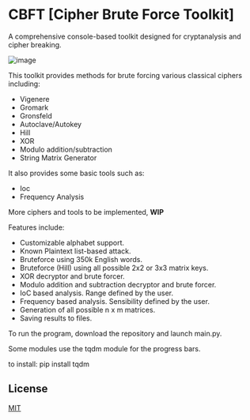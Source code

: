 # CBFT [Cipher Brute Force Toolkit]

A comprehensive console-based toolkit designed for cryptanalysis and cipher breaking.

![image](https://github.com/user-attachments/assets/27209098-d9f5-44da-b79d-671123d2d418)

This toolkit provides methods for brute forcing various classical ciphers including:
- Vigenere
- Gromark
- Gronsfeld
- Autoclave/Autokey
- Hill
- XOR
- Modulo addition/subtraction
- String Matrix Generator

It also provides some basic tools such as:
- Ioc
- Frequency Analysis

More ciphers and tools to be implemented, **WIP**

Features include:

- Customizable alphabet support.
- Known Plaintext list-based attack.
- Bruteforce using 350k English words.
- Bruteforce (Hill) using all possible 2x2 or 3x3 matrix keys.
- XOR decryptor and brute forcer.
- Modulo addition and subtraction decryptor and brute forcer.
- IoC based analysis. Range defined by the user.
- Frequency based analysis. Sensibility defined by the user.
- Generation of all possible n x m matrices.
- Saving results to files.

To run the program, download the repository and launch main.py.

Some modules use the tqdm module for the progress bars.

to install: pip install tqdm

## License

[MIT](https://choosealicense.com/licenses/mit/)
